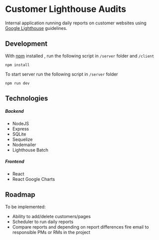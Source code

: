 # Customer Lighthouse Audits
Internal application running daily reports on customer websites using [Google Lighthouse](https://developers.google.com/web/tools/lighthouse) guidelines.

## Development
With [npm](https://npmjs.org/) installed , run the following script in `/server` folder and `/client`
```shell
npm install
```

To start server run the following script in `/server` folder
```shell
npm run dev
```

## Technologies
##### Backend
- NodeJS
- Express
- SQLite
- Sequelize
- Nodemailer
- Lighthouse Batch

##### Frontend
- React
- React Google Charts

## Roadmap
To be implemented:
- Ability to add/delete customers/pages
- Scheduler to run daily reports
- Compare reports and depending on report differences fire email to responsible PMs or RMs in the project 
